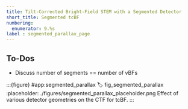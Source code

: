 ```yaml
---
title: Tilt-Corrected Bright-Field STEM with a Segmented Detector
short_title: Segmented tcBF
numbering:
  enumerator: 9.%s
label : segmented_parallax_page
---
```


## To-Dos

- Discuss number of segments == number of vBFs

:::{figure} #app:segmented_parallax
:label: fig_segmented_parallax
:placeholder: ./figures/segmented_parallax_placeholder.png
Effect of various detector geometries on the CTF for tcBF.
:::
